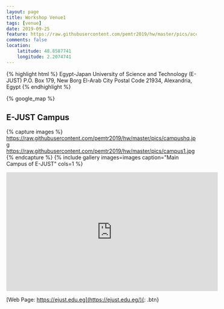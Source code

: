 ```yaml
---
layout: page
title: Workshop Venue1
tags: [venue]
date: 2019-09-25
feature: https://raw.githubusercontent.com/pemtr2019/hw/master/pics/accom.jpg
comments: false
location:
    latitude: 48.8587741
    longitude: 2.2074741
---
```



{% highlight html %}
Egypt-Japan University of Science and Technology (E-JUST)
P.O. Box 179, New Borg El-Arab City
Postal Code 21934,
Alexandria, Egypt
{% endhighlight %}


{% google_map %}

## E-JUST Campus

{% capture images %}
    https://raw.githubusercontent.com/pemtr2019/hw/master/pics/campushq.jpg
    https://raw.githubusercontent.com/pemtr2019/hw/master/pics/campus1.jpg
{% endcapture %}
{% include gallery images=images caption="Main Campus of E-JUST" cols=1 %}

<iframe width="560" height="315" src="https://www.youtube.com/embed/5cM5lZHMWyo" frameborder="0"> </iframe>




[Web Page: https://ejust.edu.eg](https://ejust.edu.eg/){: .btn}

